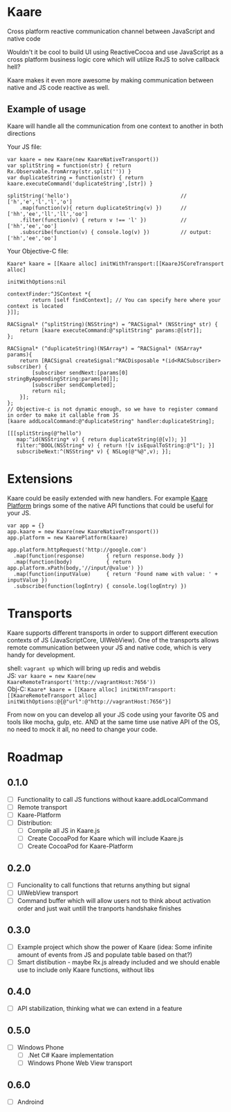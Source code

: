 # Kaare
Cross platform reactive communication channel between JavaScript and native code

Wouldn't it be cool to build UI using ReactiveCocoa and use JavaScript as a cross platform business logic core which will utilize RxJS to solve callback hell? 

Kaare makes it even more awesome by making communication between native and JS code reactive as well.

## Example of usage
Kaare will handle all the communication from one context to another in both directions

Your JS file:
```
var kaare = new Kaare(new KaareNativeTransport())
var splitString = function(str) { return Rx.Observable.fromArray(str.split('')) }
var duplicateString = function(str) { return kaare.executeCommand('duplicateString',[str]) }

splitString('hello')									// ['h','e','l','l','o']
	.map(function(v){ return duplicateString(v) })		// ['hh','ee','ll','ll','oo']
	.filter(function(v) { return v !== 'l' })			// ['hh','ee','oo']
	.subscribe(function(v) { console.log(v) })			// output: ['hh','ee','oo']
```

Your Objective-C file:
```
Kaare* kaare = [[Kaare alloc] initWithTransport:[[KaareJSCoreTransport alloc]
                                                     initWithOptions:nil
                                                     contextFinder:^JSContext *{
        return [self findContext]; // You can specify here where your context is located
}]];
    
RACSignal* (^splitString)(NSString*) = ^RACSignal* (NSString* str) {
    return [kaare executeCommand:@"splitString" params:@[str]];
};

RACSignal* (^duplicateString)(NSArray*) = ^RACSignal* (NSArray* params){
    return [RACSignal createSignal:^RACDisposable *(id<RACSubscriber> subscriber) {
        [subscriber sendNext:[params[0] stringByAppendingString:params[0]]];
        [subscriber sendCompleted];
        return nil;
    }];
};
// Objective-c is not dynamic enough, so we have to register command in order to make it callable from JS
[kaare addLocalCommand:@"duplicateString" handler:duplicateString];

[[[splitString(@"hello")
   map:^id(NSString* v) { return duplicateString(@[v]); }]
   filter:^BOOL(NSString* v) { return ![v isEqualToString:@"l"]; }]
   subscribeNext:^(NSString* v) { NSLog(@"%@",v); }];
```

# Extensions
Kaare could be easily extended with new handlers. For example [Kaare Platform](https://github.com/artemyarulin/Kaare-Platform) brings some of the native API functions that could be useful for your JS.

```
var app = {}
app.kaare = new Kaare(new KaareNativeTransport())
app.platform = new KaarePlatform(kaare)

app.platform.httpRequest('http://google.com')
  .map(function(response)       { return response.body })
  .map(function(body)           { return app.platform.xPath(body,'//input/@value') })
  .map(function(inputValue)     { return 'Found name with value: ' + inputValue })
  .subscribe(function(logEntry) { console.log(logEntry) })
```

# Transports
Kaare supports different transports in order to support different execution contexts of JS (JavaScriptCore, UIWebView). One of the transports allows remote communication between your JS and native code, which is very handy for development.

shell: `vagrant up` which will bring up redis and webdis <br>
JS: `var kaare = new Kaare(new KaareRemoteTransport('http://vagrantHost:7656'))` <br>
Obj-C: `Kaare* kaare = [[Kaare alloc] initWithTransport:[[KaareRemoteTransport alloc] initWithOptions:@{@"url":@"http://vagrantHost:7656"}]`

From now on you can develop all your JS code using your favorite OS and tools like mocha, gulp, etc. AND at the same time use native API of the OS, no need to mock it all, no need to change your code.

# Roadmap

## 0.1.0
- [ ] Functionality to call JS functions without kaare.addLocalCommand
- [ ] Remote transport
- [ ] Kaare-Platform
- [ ] Distribution:
    - [ ] Compile all JS in Kaare.js
    - [ ] Create CocoaPod for Kaare which will include Kaare.js
    - [ ] Create CocoaPod for Kaare-Platform

## 0.2.0
- [ ] Funcionality to call functions that returns anything but signal
- [ ] UIWebView transport
- [ ] Command buffer which will allow users not to think about activation order and just wait untill the tranports handshake finishes

## 0.3.0
- [ ] Example project which show the power of Kaare (idea: Some infinite amount of events from JS and populate table based on that?)
- [ ] Smart distibution - maybe Rx.js already included and we should enable use to include only Kaare functions, without libs

## 0.4.0
- [ ] API stabilization, thinking what we can extend in a feature

## 0.5.0
- [ ] Windows Phone
  - [ ] .Net C# Kaare implementation
  - [ ] Windows Phone Web View transport
## 0.6.0
- [ ] Androind   
